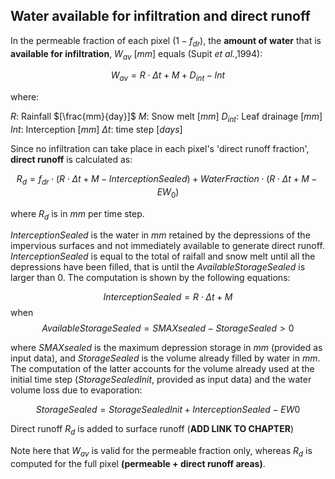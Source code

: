 ## Water available for infiltration and direct runoff

In the permeable fraction of each pixel $(1- f_{dr})$, the **amount of water** that is **available for infiltration**, $W_{av}$ $[mm]$ equals (Supit *et al.*,1994):

$$
W_{av} = R \cdot \Delta t + M + D_{int} - Int
$$

where:

  $R$: 		Rainfall $[\frac{mm}{day}]$
  $M$: 	Snow melt $[mm]$
  $D_{int}$: 	Leaf drainage $[mm]$
  $Int$: 	Interception $[mm]$
  $\Delta t$: 	time step $[days]$

Since no infiltration can take place in each pixel's 'direct runoff fraction', **direct runoff** is calculated as:

$$
R_d = f_{dr} \cdot (R \cdot \Delta t + M - InterceptionSealed) + WaterFraction \cdot (R \cdot \Delta t + M - EW_0)
$$

where $R_d$ is in $mm$ per time step. 

$InterceptionSealed$ is the water in $mm$ retained by the depressions of the impervious surfaces and not immediately available to generate direct runoff. $InterceptionSealed$ is equal to the total of raifall and snow melt until all the depressions have been filled, that is until the $AvailableStorageSealed$ is larger than 0. The computation is shown by the following equations:

$$
InterceptionSealed = R \cdot \Delta t + M
$$ 
when 
$$
AvailableStorageSealed= SMAXsealed - StorageSealed > 0
$$

where $SMAXsealed$ is the maximum depression storage in $mm$ (provided as input data), and $StorageSealed$ is the volume already filled by water in $mm$. The computation of the latter accounts for the volume already used at the initial time step ($StorageSealedInit$, provided as input data) and the water volume loss due to evaporation:

$$
StorageSealed = StorageSealedInit + InterceptionSealed - EW0
$$

Direct runoff $R_d$ is added to surface runoff (**ADD LINK TO CHAPTER**)  

Note here that $W_{av}$ is valid for the permeable fraction only, whereas $R_d$ is computed for the full pixel **(permeable + direct runoff areas)**.


